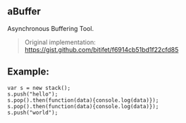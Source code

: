 aBuffer
-------

Asynchronous Buffering Tool.


> Original implementation:
> https://gist.github.com/bitifet/f6914cb51bd1f22cfd85

Example:
--------

    var s = new stack();
    s.push("hello");
    s.pop().then(function(data){console.log(data)});
    s.pop().then(function(data){console.log(data)});
    s.push("world");

